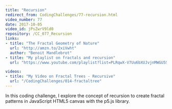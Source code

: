 ```yaml
---
title: "Recursion"
redirect_from: CodingChallenges/77-recursion.html
video_number: 77
date: 2017-10-05
video_id: jPsZwrV9ld0
repository: /CC_077_Recursion
links:
- title: "The Fractal Geometry of Nature"
  url: "http://amzn.to/2xiVwht"
  author: "Benoit Mandlebrot"
- title: "My playlist on fractals and recursion"
  url: "https://www.youtube.com/playlist?list=PLRqwX-V7Uu6bXUJvjnMWGU5SmjhI-OXef"

videos:
- title: "My Video on Fractal Trees - Recursive"
  url: "/CodingChallenges/014-fractaltree"
---
```


In this coding challenge, I explore the concept of recursion to create fractal patterns in JavaScript HTML5 canvas with the p5.js library.
